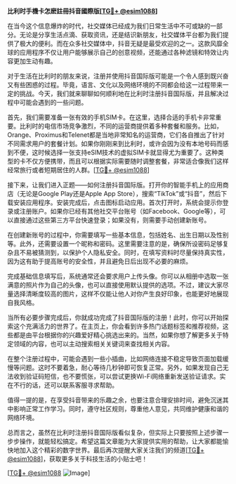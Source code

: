 **比利时手機卡怎麽註冊抖音國際版[[TG💪+ @esim1088](https://t.me/s/esim1088)]**

在当今这个信息爆炸的时代，社交媒体已经成为我们日常生活中不可或缺的一部分。无论是分享生活点滴、获取资讯，还是结识新朋友，社交媒体平台都为我们提供了极大的便利。而在众多社交媒体中，抖音无疑是最受欢迎的之一。这款风靡全球的应用程序不仅让用户能够展示自己的创意视频，还能通过各种滤镜和特效让内容更加生动有趣。

对于生活在比利时的朋友来说，注册并使用抖音国际版可能是一个令人感到既兴奋又有些困惑的过程。毕竟，语言、文化以及网络环境的不同都会给这一过程带来一定的挑战。今天，我们就来聊聊如何顺利地在比利时注册抖音国际版，并且解决过程中可能会遇到的一些问题。

首先，我们需要准备一张有效的手机SIM卡。在这里，选择合适的手机卡非常重要。比利时的电信市场竞争激烈，不同的运营商提供着多种套餐和服务。比如，Orange、Proximus和Telenet都是当地非常知名的运营商，它们各自推出了针对不同需求用户的套餐计划。如果你刚刚来到比利时，或许会因为没有本地号码而感到不便，这时候选择一张支持eSIM技术的虚拟SIM卡就显得尤为重要了。这种类型的卡不仅方便携带，而且可以根据实际需要随时调整套餐，非常适合像我们这样经常旅行或者短期居住的人群。[[TG💪+ @esim1088](https://t.me/s/esim1088)]

接下来，让我们进入正题——如何注册抖音国际版。打开你的智能手机上的应用商店（无论是Google Play还是Apple App Store），搜索“TikTok”或“抖音”，然后下载安装应用程序。安装完成后，点击图标启动应用。首次打开时，系统会提示你登录或注册账户。如果你已经有其他社交平台账号（如Facebook、Google等），可以直接通过这些第三方平台快速登录；如果没有，则需要手动创建新账号。

在创建新账号的过程中，你需要填写一些基本信息，包括姓名、出生日期以及性别等。此外，还需要设置一个昵称和密码。这里需要注意的是，确保所设密码足够复杂且不易被猜测到，以保护个人隐私安全。同时，在填写资料时尽量保持真实性，因为这有助于提高账号的安全性，并且避免日后出现不必要的麻烦。

完成基础信息填写后，系统通常还会要求用户上传头像。你可以从相册中选取一张满意的照片作为自己的头像，也可以直接使用默认提供的选项。不过，建议大家尽量选择清晰度较高的图片，这样不仅能让他人对你产生良好印象，也能更好地展现自我风格。

当所有必要步骤完成后，你就成功完成了抖音国际版的注册！此时，你可以开始探索这个充满活力的世界了。在主页上，你会看到许多热门话题标签和推荐视频，这些都是由平台根据你的兴趣爱好精心挑选出来的。当然，如果你想了解更多关于特定领域的内容，也可以主动搜索相关关键词来查找相关内容。

在整个注册过程中，可能会遇到一些小插曲，比如网络连接不稳定导致页面加载缓慢等问题。这时不要着急，耐心等待几秒钟即可恢复正常。另外，如果发现自己无法收到验证码短信，也不要慌张，可以尝试更换Wi-Fi网络重新发送验证请求。实在不行的话，还可以联系客服寻求帮助。

值得一提的是，在享受抖音带来的乐趣之余，也要注意合理安排时间，避免沉迷其中影响正常工作学习。同时，遵守社区规则，尊重他人意见，共同维护健康和谐的网络环境。

总而言之，虽然在比利时注册抖音国际版看似复杂，但实际上只要按照上述步骤一步步操作，就能轻松搞定。希望这篇文章能为大家提供实用的帮助，让大家都能愉快地加入这个精彩的数字世界。最后再次提醒大家关注我们的频道[[TG💪+ @esim1088](https://t.me/s/esim1088)]，获取更多关于科技生活的小贴士吧！

[[TG💪+ @esim1088](https://t.me/s/esim1088) ![Image](https://i.postimg.cc/4NQfJmqS/Snipaste-2025-05-13-00-14-12.png)]